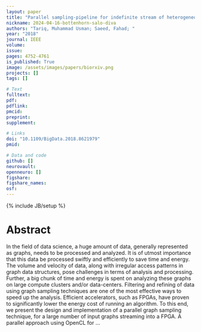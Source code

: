 ```yaml
---
layout: paper
title: "Parallel sampling-pipeline for indefinite stream of heterogeneous graphs using OpenCL for FPGAs"
nickname: 2024-04-16-bottenhorn-salo-diva
authors: "Tariq, Muhammad Usman; Saeed, Fahad; "
year: "2018"
journal: IEEE
volume: 
issue:
pages: 4752-4761
is_published: True
image: /assets/images/papers/biorxiv.png
projects: []
tags: []

# Text
fulltext:
pdf:
pdflink:
pmcid:
preprint: 
supplement:

# Links
doi: "10.1109/BigData.2018.8621979"
pmid:

# Data and code
github: []
neurovault:
openneuro: []
figshare:
figshare_names:
osf:
---
```

{% include JB/setup %}

# Abstract

In the field of data science, a huge amount of data, generally represented as graphs, needs to be processed and analyzed. It is of utmost importance that this data be processed swiftly and efficiently to save time and energy. The volume and velocity of data, along with irregular access patterns in graph data structures, pose challenges in terms of analysis and processing. Further, a big chunk of time and energy is spent on analyzing these graphs on large compute clusters and/or data-centers. Filtering and refining of data using graph sampling techniques are one of the most effective ways to speed up the analysis. Efficient accelerators, such as FPGAs, have proven to significantly lower the energy cost of running an algorithm. To this end, we present the design and implementation of a parallel graph sampling technique, for a large number of input graphs streaming into a FPGA. A parallel approach using OpenCL for …
